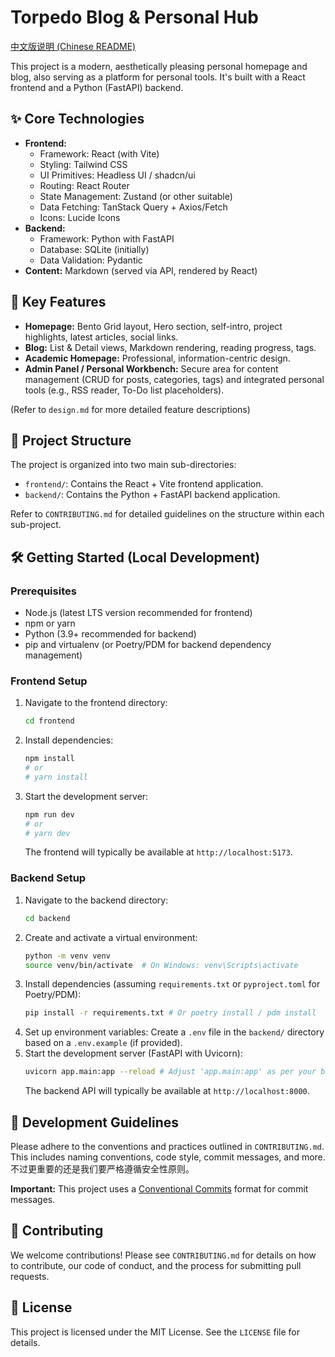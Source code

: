 # Torpedo Blog & Personal Hub

[中文版说明 (Chinese README)](README.zh-CN.md)

This project is a modern, aesthetically pleasing personal homepage and blog, also serving as a platform for personal tools. It's built with a React frontend and a Python (FastAPI) backend.

## ✨ Core Technologies

*   **Frontend:**
    *   Framework: React (with Vite)
    *   Styling: Tailwind CSS
    *   UI Primitives: Headless UI / shadcn/ui
    *   Routing: React Router
    *   State Management: Zustand (or other suitable)
    *   Data Fetching: TanStack Query + Axios/Fetch
    *   Icons: Lucide Icons
*   **Backend:**
    *   Framework: Python with FastAPI
    *   Database: SQLite (initially)
    *   Data Validation: Pydantic
*   **Content:** Markdown (served via API, rendered by React)

## 🚀 Key Features

*   **Homepage:** Bento Grid layout, Hero section, self-intro, project highlights, latest articles, social links.
*   **Blog:** List & Detail views, Markdown rendering, reading progress, tags.
*   **Academic Homepage:** Professional, information-centric design.
*   **Admin Panel / Personal Workbench:** Secure area for content management (CRUD for posts, categories, tags) and integrated personal tools (e.g., RSS reader, To-Do list placeholders).

(Refer to `design.md` for more detailed feature descriptions)

## 📂 Project Structure

The project is organized into two main sub-directories:

*   `frontend/`: Contains the React + Vite frontend application.
*   `backend/`: Contains the Python + FastAPI backend application.

Refer to `CONTRIBUTING.md` for detailed guidelines on the structure within each sub-project.

## 🛠️ Getting Started (Local Development)

### Prerequisites

*   Node.js (latest LTS version recommended for frontend)
*   npm or yarn
*   Python (3.9+ recommended for backend)
*   pip and virtualenv (or Poetry/PDM for backend dependency management)

### Frontend Setup

1.  Navigate to the frontend directory:
    ```bash
    cd frontend
    ```
2.  Install dependencies:
    ```bash
    npm install
    # or
    # yarn install
    ```
3.  Start the development server:
    ```bash
    npm run dev
    # or
    # yarn dev
    ```
    The frontend will typically be available at `http://localhost:5173`.

### Backend Setup

1.  Navigate to the backend directory:
    ```bash
    cd backend
    ```
2.  Create and activate a virtual environment:
    ```bash
    python -m venv venv
    source venv/bin/activate  # On Windows: venv\Scripts\activate
    ```
3.  Install dependencies (assuming `requirements.txt` or `pyproject.toml` for Poetry/PDM):
    ```bash
    pip install -r requirements.txt # Or poetry install / pdm install
    ```
4.  Set up environment variables: Create a `.env` file in the `backend/` directory based on a `.env.example` (if provided).
5.  Start the development server (FastAPI with Uvicorn):
    ```bash
    uvicorn app.main:app --reload # Adjust 'app.main:app' as per your backend structure
    ```
    The backend API will typically be available at `http://localhost:8000`.

## 📜 Development Guidelines

Please adhere to the conventions and practices outlined in `CONTRIBUTING.md`. This includes naming conventions, code style, commit messages, and more. 不过更重要的还是我们要严格遵循安全性原则。

**Important:** This project uses a [Conventional Commits](https://www.conventionalcommits.org/) format for commit messages.

## 🤝 Contributing

We welcome contributions! Please see `CONTRIBUTING.md` for details on how to contribute, our code of conduct, and the process for submitting pull requests.

## 📝 License

This project is licensed under the MIT License. See the `LICENSE` file for details. 